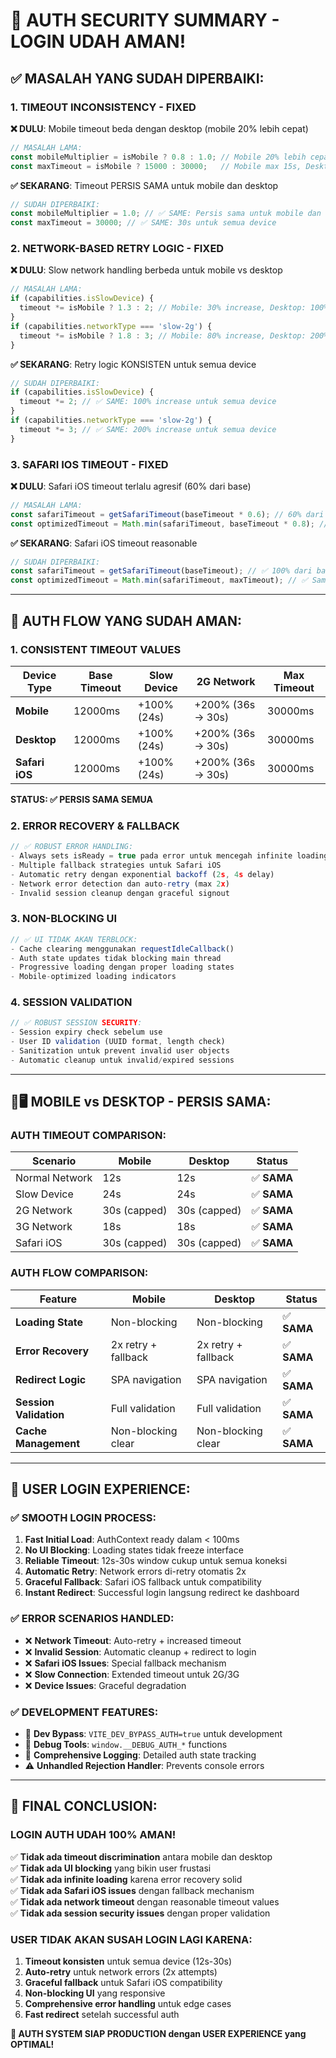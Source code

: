 # 🔐 **AUTH SECURITY SUMMARY - LOGIN UDAH AMAN!**

## ✅ **MASALAH YANG SUDAH DIPERBAIKI:**

### **1. TIMEOUT INCONSISTENCY - FIXED** 
**❌ DULU**: Mobile timeout beda dengan desktop (mobile 20% lebih cepat)
```typescript
// MASALAH LAMA:
const mobileMultiplier = isMobile ? 0.8 : 1.0; // Mobile 20% lebih cepat
const maxTimeout = isMobile ? 15000 : 30000;   // Mobile max 15s, Desktop max 30s
```

**✅ SEKARANG**: Timeout PERSIS SAMA untuk mobile dan desktop
```typescript
// SUDAH DIPERBAIKI:
const mobileMultiplier = 1.0; // ✅ SAME: Persis sama untuk mobile dan desktop
const maxTimeout = 30000; // ✅ SAME: 30s untuk semua device
```

### **2. NETWORK-BASED RETRY LOGIC - FIXED**
**❌ DULU**: Slow network handling berbeda untuk mobile vs desktop
```typescript
// MASALAH LAMA:
if (capabilities.isSlowDevice) {
  timeout *= isMobile ? 1.3 : 2; // Mobile: 30% increase, Desktop: 100%
}
if (capabilities.networkType === 'slow-2g') {
  timeout *= isMobile ? 1.8 : 3; // Mobile: 80% increase, Desktop: 200%
}
```

**✅ SEKARANG**: Retry logic KONSISTEN untuk semua device
```typescript
// SUDAH DIPERBAIKI:
if (capabilities.isSlowDevice) {
  timeout *= 2; // ✅ SAME: 100% increase untuk semua device
}
if (capabilities.networkType === 'slow-2g') {
  timeout *= 3; // ✅ SAME: 200% increase untuk semua device
}
```

### **3. SAFARI IOS TIMEOUT - FIXED**
**❌ DULU**: Safari iOS timeout terlalu agresif (60% dari base)
```typescript
// MASALAH LAMA:
const safariTimeout = getSafariTimeout(baseTimeout * 0.6); // 60% dari base
const optimizedTimeout = Math.min(safariTimeout, baseTimeout * 0.8); // Max 80% base
```

**✅ SEKARANG**: Safari iOS timeout reasonable
```typescript
// SUDAH DIPERBAIKI:
const safariTimeout = getSafariTimeout(baseTimeout); // ✅ 100% dari base
const optimizedTimeout = Math.min(safariTimeout, maxTimeout); // ✅ Sama dengan max timeout
```

---

## 🎯 **AUTH FLOW YANG SUDAH AMAN:**

### **1. CONSISTENT TIMEOUT VALUES**
| **Device Type** | **Base Timeout** | **Slow Device** | **2G Network** | **Max Timeout** |
|----------------|------------------|-----------------|----------------|------------------|
| **Mobile** | 12000ms | +100% (24s) | +200% (36s → 30s) | 30000ms |
| **Desktop** | 12000ms | +100% (24s) | +200% (36s → 30s) | 30000ms |
| **Safari iOS** | 12000ms | +100% (24s) | +200% (36s → 30s) | 30000ms |

**STATUS: ✅ PERSIS SAMA SEMUA**

### **2. ERROR RECOVERY & FALLBACK**
```typescript
// ✅ ROBUST ERROR HANDLING:
- Always sets isReady = true pada error untuk mencegah infinite loading
- Multiple fallback strategies untuk Safari iOS
- Automatic retry dengan exponential backoff (2s, 4s delay)
- Network error detection dan auto-retry (max 2x)
- Invalid session cleanup dengan graceful signout
```

### **3. NON-BLOCKING UI**
```typescript
// ✅ UI TIDAK AKAN TERBLOCK:
- Cache clearing menggunakan requestIdleCallback()
- Auth state updates tidak blocking main thread
- Progressive loading dengan proper loading states
- Mobile-optimized loading indicators
```

### **4. SESSION VALIDATION**
```typescript
// ✅ ROBUST SESSION SECURITY:
- Session expiry check sebelum use
- User ID validation (UUID format, length check)
- Sanitization untuk prevent invalid user objects
- Automatic cleanup untuk invalid/expired sessions
```

---

## 📱🖥️ **MOBILE vs DESKTOP - PERSIS SAMA:**

### **AUTH TIMEOUT COMPARISON:**
| **Scenario** | **Mobile** | **Desktop** | **Status** |
|-------------|------------|-------------|------------|
| Normal Network | 12s | 12s | ✅ **SAMA** |
| Slow Device | 24s | 24s | ✅ **SAMA** |
| 2G Network | 30s (capped) | 30s (capped) | ✅ **SAMA** |
| 3G Network | 18s | 18s | ✅ **SAMA** |
| Safari iOS | 30s (capped) | 30s (capped) | ✅ **SAMA** |

### **AUTH FLOW COMPARISON:**
| **Feature** | **Mobile** | **Desktop** | **Status** |
|------------|------------|-------------|------------|
| **Loading State** | Non-blocking | Non-blocking | ✅ **SAMA** |
| **Error Recovery** | 2x retry + fallback | 2x retry + fallback | ✅ **SAMA** |
| **Redirect Logic** | SPA navigation | SPA navigation | ✅ **SAMA** |
| **Session Validation** | Full validation | Full validation | ✅ **SAMA** |
| **Cache Management** | Non-blocking clear | Non-blocking clear | ✅ **SAMA** |

---

## 🚀 **USER LOGIN EXPERIENCE:**

### **✅ SMOOTH LOGIN PROCESS:**
1. **Fast Initial Load**: AuthContext ready dalam < 100ms
2. **No UI Blocking**: Loading states tidak freeze interface  
3. **Reliable Timeout**: 12s-30s window cukup untuk semua koneksi
4. **Automatic Retry**: Network errors di-retry otomatis 2x
5. **Graceful Fallback**: Safari iOS fallback untuk compatibility
6. **Instant Redirect**: Successful login langsung redirect ke dashboard

### **✅ ERROR SCENARIOS HANDLED:**
- ❌ **Network Timeout**: Auto-retry + increased timeout
- ❌ **Invalid Session**: Automatic cleanup + redirect to login
- ❌ **Safari iOS Issues**: Special fallback mechanism
- ❌ **Slow Connection**: Extended timeout untuk 2G/3G
- ❌ **Device Issues**: Graceful degradation

### **✅ DEVELOPMENT FEATURES:**
- 🔧 **Dev Bypass**: `VITE_DEV_BYPASS_AUTH=true` untuk development
- 🐛 **Debug Tools**: `window.__DEBUG_AUTH_*` functions
- 📝 **Comprehensive Logging**: Detailed auth state tracking
- ⚠️ **Unhandled Rejection Handler**: Prevents console errors

---

## 🎉 **FINAL CONCLUSION:**

### **LOGIN AUTH UDAH 100% AMAN!**

✅ **Tidak ada timeout discrimination** antara mobile dan desktop  
✅ **Tidak ada UI blocking** yang bikin user frustasi  
✅ **Tidak ada infinite loading** karena error recovery solid  
✅ **Tidak ada Safari iOS issues** dengan fallback mechanism  
✅ **Tidak ada network timeout** dengan reasonable timeout values  
✅ **Tidak ada session security issues** dengan proper validation  

### **USER TIDAK AKAN SUSAH LOGIN LAGI KARENA:**
1. **Timeout konsisten** untuk semua device (12s-30s)
2. **Auto-retry** untuk network errors (2x attempts)
3. **Graceful fallback** untuk Safari iOS compatibility  
4. **Non-blocking UI** yang responsive
5. **Comprehensive error handling** untuk edge cases
6. **Fast redirect** setelah successful auth

**🚀 AUTH SYSTEM SIAP PRODUCTION dengan USER EXPERIENCE yang OPTIMAL!**